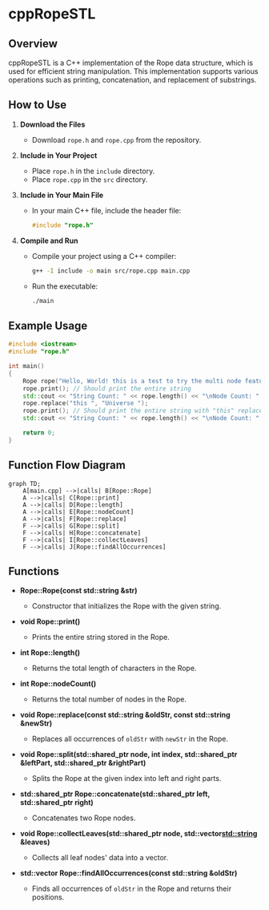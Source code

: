 # cppRopeSTL

## Overview
cppRopeSTL is a C++ implementation of the Rope data structure, which is used for efficient string manipulation. This implementation supports various operations such as printing, concatenation, and replacement of substrings.

## How to Use

1. **Download the Files**
   - Download `rope.h` and `rope.cpp` from the repository.

2. **Include in Your Project**
   - Place `rope.h` in the `include` directory.
   - Place `rope.cpp` in the `src` directory.

3. **Include in Your Main File**
   - In your main C++ file, include the header file:
     ```cpp
     #include "rope.h"
     ```

4. **Compile and Run**
   - Compile your project using a C++ compiler:
     ```sh
     g++ -I include -o main src/rope.cpp main.cpp
     ```
   - Run the executable:
     ```sh
     ./main
     ```

## Example Usage

```cpp
#include <iostream>
#include "rope.h"

int main()
{
    Rope rope("Hello, World! this is a test to try the multi node feature. this is of the rope data structure");
    rope.print(); // Should print the entire string
    std::cout << "String Count: " << rope.length() << "\nNode Count: " << rope.nodeCount() << std::endl;
    rope.replace("this ", "Universe ");
    rope.print(); // Should print the entire string with "this" replaced by "Universe"
    std::cout << "String Count: " << rope.length() << "\nNode Count: " << rope.nodeCount() << std::endl;

    return 0;
}
```

## Function Flow Diagram

```mermaid
graph TD;
    A[main.cpp] -->|calls| B[Rope::Rope]
    A -->|calls| C[Rope::print]
    A -->|calls| D[Rope::length]
    A -->|calls| E[Rope::nodeCount]
    A -->|calls| F[Rope::replace]
    F -->|calls| G[Rope::split]
    F -->|calls| H[Rope::concatenate]
    F -->|calls| I[Rope::collectLeaves]
    F -->|calls| J[Rope::findAllOccurrences]
```

## Functions

- **Rope::Rope(const std::string &str)**
  - Constructor that initializes the Rope with the given string.

- **void Rope::print()**
  - Prints the entire string stored in the Rope.

- **int Rope::length()**
  - Returns the total length of characters in the Rope.

- **int Rope::nodeCount()**
  - Returns the total number of nodes in the Rope.

- **void Rope::replace(const std::string &oldStr, const std::string &newStr)**
  - Replaces all occurrences of `oldStr` with `newStr` in the Rope.

- **void Rope::split(std::shared_ptr<RopeNode> node, int index, std::shared_ptr<RopeNode> &leftPart, std::shared_ptr<RopeNode> &rightPart)**
  - Splits the Rope at the given index into left and right parts.

- **std::shared_ptr<RopeNode> Rope::concatenate(std::shared_ptr<RopeNode> left, std::shared_ptr<RopeNode> right)**
  - Concatenates two Rope nodes.

- **void Rope::collectLeaves(std::shared_ptr<RopeNode> node, std::vector<std::string> &leaves)**
  - Collects all leaf nodes' data into a vector.

- **std::vector<int> Rope::findAllOccurrences(const std::string &oldStr)**
  - Finds all occurrences of `oldStr` in the Rope and returns their positions.